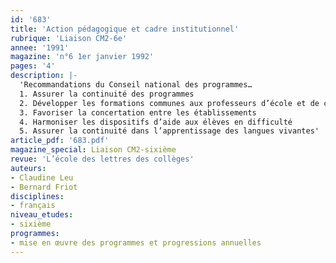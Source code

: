 ```yaml
---
id: '683'
title: 'Action pédagogique et cadre institutionnel'
rubrique: 'Liaison CM2-6e'
annee: '1991'
magazine: 'n°6 1er janvier 1992'
pages: '4'
description: |-
  'Recommandations du Conseil national des programmes…
  1. Assurer la continuité des programmes
  2. Développer les formations communes aux professeurs d’école et de collège
  3. Favoriser la concertation entre les établissements
  4. Harmoniser les dispositifs d’aide aux élèves en difficulté
  5. Assurer la continuité dans l’apprentissage des langues vivantes'
article_pdf: '683.pdf'
magazine_special: Liaison CM2-sixième
revue: 'L’école des lettres des collèges'
auteurs:
- Claudine Leu
- Bernard Friot
disciplines:
- français
niveau_etudes:
- sixième
programmes:
- mise en œuvre des programmes et progressions annuelles
---
```

